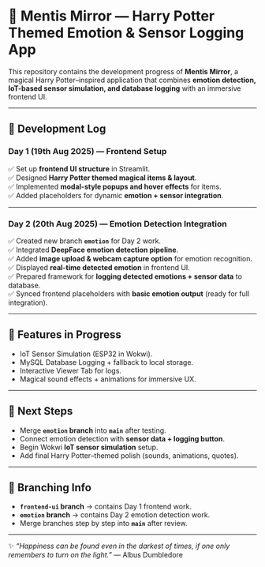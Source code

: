 # 🌟 Mentis Mirror — Harry Potter Themed Emotion & Sensor Logging App  

This repository contains the development progress of **Mentis Mirror**, a magical Harry Potter–inspired application that combines **emotion detection, IoT-based sensor simulation, and database logging** with an immersive frontend UI.  

---

## 📅 Development Log  

### Day 1 (19th Aug 2025) — Frontend Setup  
✅ Set up **frontend UI structure** in Streamlit.  
✅ Designed **Harry Potter themed magical items & layout**.  
✅ Implemented **modal-style popups and hover effects** for items.  
✅ Added placeholders for dynamic **emotion + sensor integration**.  

---

### Day 2 (20th Aug 2025) — Emotion Detection Integration  
✅ Created new branch **`emotion`** for Day 2 work.  
✅ Integrated **DeepFace emotion detection pipeline**.  
✅ Added **image upload & webcam capture option** for emotion recognition.  
✅ Displayed **real-time detected emotion** in frontend UI.  
✅ Prepared framework for **logging detected emotions + sensor data** to database.  
✅ Synced frontend placeholders with **basic emotion output** (ready for full integration).  

---

## 🔮 Features in Progress  
- IoT Sensor Simulation (ESP32 in Wokwi).  
- MySQL Database Logging + fallback to local storage.  
- Interactive Viewer Tab for logs.  
- Magical sound effects + animations for immersive UX.  

---

## 🚀 Next Steps  
- Merge **`emotion` branch** into **`main`** after testing.  
- Connect emotion detection with **sensor data + logging button**.  
- Begin Wokwi **IoT sensor simulation** setup.  
- Add final Harry Potter–themed polish (sounds, animations, quotes).  

---

## 📂 Branching Info  
- **`frontend-ui` branch** → contains Day 1 frontend work.  
- **`emotion` branch** → contains Day 2 emotion detection work.  
- Merge branches step by step into **`main`** after review.  

---
✨ _“Happiness can be found even in the darkest of times, if one only remembers to turn on the light.”_ — Albus Dumbledore
